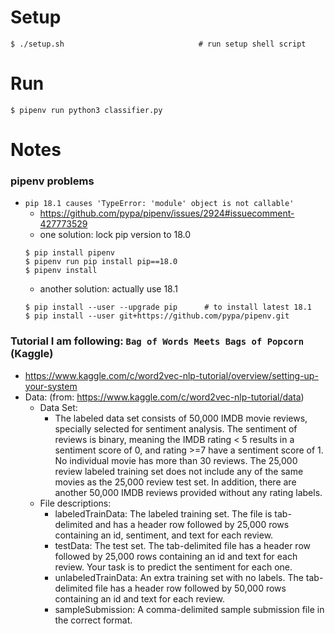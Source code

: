 # Setup
```
$ ./setup.sh                              # run setup shell script
```

# Run
```
$ pipenv run python3 classifier.py
```

# Notes
### pipenv problems
- `pip 18.1 causes 'TypeError: 'module' object is not callable'`
    - https://github.com/pypa/pipenv/issues/2924#issuecomment-427773529
    - one solution: lock pip version to 18.0
    ```
    $ pip install pipenv
    $ pipenv run pip install pip==18.0
    $ pipenv install
    ```
    - another solution: actually use 18.1
    ```
    $ pip install --user --upgrade pip      # to install latest 18.1
    $ pip install --user git+https://github.com/pypa/pipenv.git
    ```

### Tutorial I am following: `Bag of Words Meets Bags of Popcorn` (Kaggle)
- https://www.kaggle.com/c/word2vec-nlp-tutorial/overview/setting-up-your-system
- Data: (from: https://www.kaggle.com/c/word2vec-nlp-tutorial/data)
    - Data Set:
      - The labeled data set consists of 50,000 IMDB movie reviews, specially selected for sentiment analysis. The sentiment of reviews is binary, meaning the IMDB rating < 5 results in a sentiment score of 0, and rating >=7 have a sentiment score of 1. No individual movie has more than 30 reviews. The 25,000 review labeled training set does not include any of the same movies as the 25,000 review test set. In addition, there are another 50,000 IMDB reviews provided without any rating labels.
    - File descriptions:
      - labeledTrainData: The labeled training set. The file is tab-delimited and has a header row followed by 25,000 rows containing an id, sentiment, and text for each review.
      - testData: The test set. The tab-delimited file has a header row followed by 25,000 rows containing an id and text for each review. Your task is to predict the sentiment for each one.
      - unlabeledTrainData: An extra training set with no labels. The tab-delimited file has a header row followed by 50,000 rows containing an id and text for each review.
      - sampleSubmission: A comma-delimited sample submission file in the correct format.
